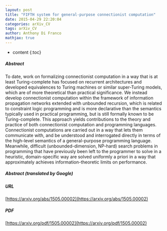 ```yaml
---
layout: post
title: "FIFTH system for general-purpose connectionist computation"
date: 2015-04-29 22:20:04
categories: arXiv_CV
tags: arXiv_CV
author: Anthony Di Franco
mathjax: true
---
```


* content
{:toc}

##### Abstract
To date, work on formalizing connectionist computation in a way that is at least Turing-complete has focused on recurrent architectures and developed equivalences to Turing machines or similar super-Turing models, which are of more theoretical than practical significance. We instead develop connectionist computation within the framework of information propagation networks extended with unbounded recursion, which is related to constraint logic programming and is more declarative than the semantics typically used in practical programming, but is still formally known to be Turing-complete. This approach yields contributions to the theory and practice of both connectionist computation and programming languages. Connectionist computations are carried out in a way that lets them communicate with, and be understood and interrogated directly in terms of the high-level semantics of a general-purpose programming language. Meanwhile, difficult (unbounded-dimension, NP-hard) search problems in programming that have previously been left to the programmer to solve in a heuristic, domain-specific way are solved uniformly a priori in a way that approximately achieves information-theoretic limits on performance.

##### Abstract (translated by Google)


##### URL
[https://arxiv.org/abs/1505.00002](https://arxiv.org/abs/1505.00002)

##### PDF
[https://arxiv.org/pdf/1505.00002](https://arxiv.org/pdf/1505.00002)

